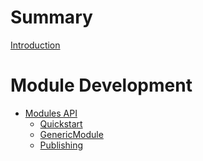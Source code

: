 # Summary

[Introduction](introduction.md)

# Module Development
- [Modules API](modulesAPI/introduction.md)
  - [Quickstart](modulesAPI/quickstart.md)
  - [GenericModule](modulesAPI/genericModule.md)
  - [Publishing]()